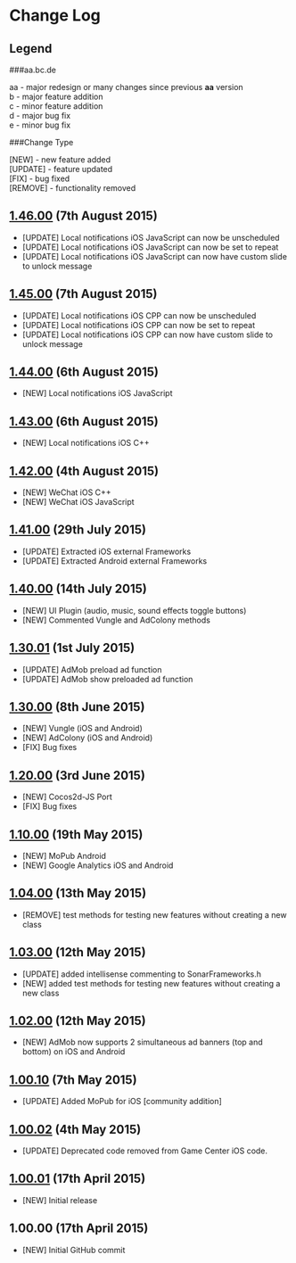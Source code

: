 # Change Log

## Legend

###aa.bc.de

aa - major redesign or many changes since previous <strong>aa</strong> version<br />
b - major feature addition<br />
c - minor feature addition<br />
d - major bug fix<br />
e - minor bug fix<br />

###Change Type

[NEW] - new feature added<br />
[UPDATE] - feature updated<br />
[FIX] - bug fixed<br />
[REMOVE] - functionality removed<br />

## [1.46.00](https://github.com/SonarSystems/Sonar-Cocos-Helper/releases/tag/v1.46.00) (7th August 2015)

- [UPDATE] Local notifications iOS JavaScript can now be unscheduled
- [UPDATE] Local notifications iOS JavaScript can now be set to repeat
- [UPDATE] Local notifications iOS JavaScript can now have custom slide to unlock message

## [1.45.00](https://github.com/SonarSystems/Sonar-Cocos-Helper/releases/tag/v1.45.00) (7th August 2015)

- [UPDATE] Local notifications iOS CPP can now be unscheduled
- [UPDATE] Local notifications iOS CPP can now be set to repeat
- [UPDATE] Local notifications iOS CPP can now have custom slide to unlock message

## [1.44.00](https://github.com/SonarSystems/Sonar-Cocos-Helper/releases/tag/v1.44.00) (6th August 2015)

- [NEW] Local notifications iOS JavaScript

## [1.43.00](https://github.com/SonarSystems/Sonar-Cocos-Helper/releases/tag/v1.43.00) (6th August 2015)

- [NEW] Local notifications iOS C++

## [1.42.00](https://github.com/SonarSystems/Sonar-Cocos-Helper/releases/tag/v1.42.00) (4th August 2015)

- [NEW] WeChat iOS C++
- [NEW] WeChat iOS JavaScript

## [1.41.00](https://github.com/SonarSystems/Sonar-Cocos-Helper/releases/tag/v1.41.00) (29th July 2015)

- [UPDATE] Extracted iOS external Frameworks
- [UPDATE] Extracted Android external Frameworks

## [1.40.00](https://github.com/SonarSystems/Sonar-Cocos-Helper/releases/tag/v1.40.00) (14th July 2015)

- [NEW] UI Plugin (audio, music, sound effects toggle buttons)
- [NEW] Commented Vungle and AdColony methods

## [1.30.01](https://github.com/SonarSystems/Sonar-Cocos-Helper/releases/tag/v1.30.01) (1st July 2015)

- [UPDATE] AdMob preload ad function
- [UPDATE] AdMob show preloaded ad function

## [1.30.00](https://github.com/SonarSystems/Sonar-Cocos-Helper/releases/tag/v1.30.00) (8th June 2015)

- [NEW] Vungle (iOS and Android)
- [NEW] AdColony (iOS and Android)
- [FIX] Bug fixes

## [1.20.00](https://github.com/SonarSystems/Sonar-Cocos-Helper/releases/tag/v1.20.00) (3rd June 2015)

- [NEW] Cocos2d-JS Port
- [FIX] Bug fixes

## [1.10.00](https://github.com/SonarSystems/Sonar-Cocos-Helper/releases/tag/v1.10.00) (19th May 2015)

- [NEW] MoPub Android
- [NEW] Google Analytics iOS and Android

## [1.04.00](https://github.com/SonarSystems/Sonar-Cocos-Helper/releases/tag/v1.04.00) (13th May 2015)

- [REMOVE] test methods for testing new features without creating a new class

## [1.03.00](https://github.com/SonarSystems/Sonar-Cocos-Helper/releases/tag/v1.03.00) (12th May 2015)

- [UPDATE] added intellisense commenting to SonarFrameworks.h
- [NEW] added test methods for testing new features without creating a new class

## [1.02.00](https://github.com/SonarSystems/Sonar-Cocos-Helper/releases/tag/v1.02.00) (12th May 2015)

- [NEW] AdMob now supports 2 simultaneous ad banners (top and bottom) on iOS and Android

## [1.00.10](https://github.com/SonarSystems/Sonar-Cocos-Helper/releases/tag/v1.00.10) (7th May 2015)

- [UPDATE] Added MoPub for iOS [community addition]

## [1.00.02](https://github.com/SonarSystems/Sonar-Cocos-Helper/releases/tag/v1.00.02) (4th May 2015)

- [UPDATE] Deprecated code removed from Game Center iOS code.

## [1.00.01](https://github.com/SonarSystems/Sonar-Cocos-Helper/releases/tag/v1.00.01) (17th April 2015)

- [NEW] Initial release

## 1.00.00 (17th April 2015)

- [NEW] Initial GitHub commit
